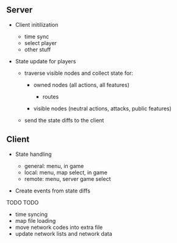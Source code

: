 ## Server

- Client initilization

    - time sync
    - select player
    - other stuff

- State update for players
    
    - traverse visible nodes and collect state for:
        
        - owned nodes (all actions, all features)
            - routes

        - visible nodes (neutral actions, attacks, public features)

    - send the state diffs to the client


## Client

- State handling 

    - general: menu, in game
    - local: menu, map select, in game
    - remote: menu, server game select

- Create events from state diffs




TODO TODO

- time syncing
- map file loading
- move network codes into extra file
- update network lists and network data
